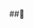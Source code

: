 ##👋

<!--
**Marcos-199-GitHub/Marcos-199-Github** is a ✨ _special_ ✨ repository because its `README.md` (this file) appears on your GitHub profile.

- 🌱 I’m currently learning REACT
- 👯 I’m looking to collaborate on REACT
- 🤔 I’m looking for help with JS
-->
